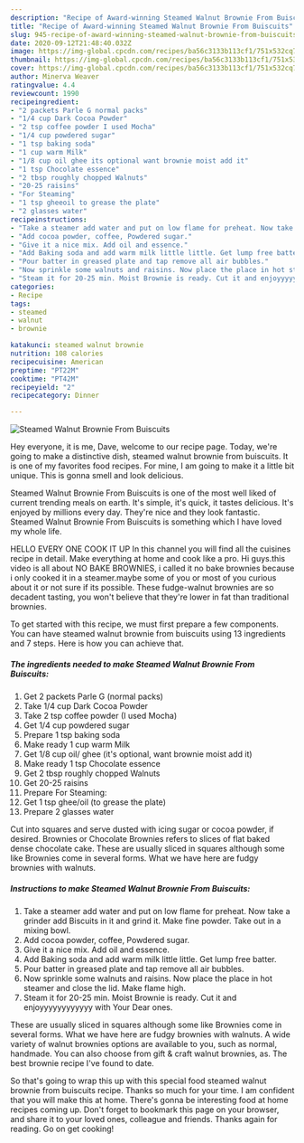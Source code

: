 ```yaml
---
description: "Recipe of Award-winning Steamed Walnut Brownie From Buiscuits"
title: "Recipe of Award-winning Steamed Walnut Brownie From Buiscuits"
slug: 945-recipe-of-award-winning-steamed-walnut-brownie-from-buiscuits
date: 2020-09-12T21:48:40.032Z
image: https://img-global.cpcdn.com/recipes/ba56c3133b113cf1/751x532cq70/steamed-walnut-brownie-from-buiscuits-recipe-main-photo.jpg
thumbnail: https://img-global.cpcdn.com/recipes/ba56c3133b113cf1/751x532cq70/steamed-walnut-brownie-from-buiscuits-recipe-main-photo.jpg
cover: https://img-global.cpcdn.com/recipes/ba56c3133b113cf1/751x532cq70/steamed-walnut-brownie-from-buiscuits-recipe-main-photo.jpg
author: Minerva Weaver
ratingvalue: 4.4
reviewcount: 1990
recipeingredient:
- "2 packets Parle G normal packs"
- "1/4 cup Dark Cocoa Powder"
- "2 tsp coffee powder I used Mocha"
- "1/4 cup powdered sugar"
- "1 tsp baking soda"
- "1 cup warm Milk"
- "1/8 cup oil ghee its optional want brownie moist add it"
- "1 tsp Chocolate essence"
- "2 tbsp roughly chopped Walnuts"
- "20-25 raisins"
- "For Steaming"
- "1 tsp gheeoil to grease the plate"
- "2 glasses water"
recipeinstructions:
- "Take a steamer add water and put on low flame for preheat. Now take a grinder add Biscuits in it and grind it. Make fine powder. Take out in a mixing bowl."
- "Add cocoa powder, coffee, Powdered sugar."
- "Give it a nice mix. Add oil and essence."
- "Add Baking soda and add warm milk little little. Get lump free batter."
- "Pour batter in greased plate and tap remove all air bubbles."
- "Now sprinkle some walnuts and raisins. Now place the place in hot steamer and close the lid. Make flame high."
- "Steam it for 20-25 min. Moist Brownie is ready. Cut it and enjoyyyyyyyyyyyy with Your Dear ones."
categories:
- Recipe
tags:
- steamed
- walnut
- brownie

katakunci: steamed walnut brownie 
nutrition: 108 calories
recipecuisine: American
preptime: "PT22M"
cooktime: "PT42M"
recipeyield: "2"
recipecategory: Dinner

---
```



![Steamed Walnut Brownie From Buiscuits](https://img-global.cpcdn.com/recipes/ba56c3133b113cf1/751x532cq70/steamed-walnut-brownie-from-buiscuits-recipe-main-photo.jpg)

Hey everyone, it is me, Dave, welcome to our recipe page. Today, we're going to make a distinctive dish, steamed walnut brownie from buiscuits. It is one of my favorites food recipes. For mine, I am going to make it a little bit unique. This is gonna smell and look delicious.

Steamed Walnut Brownie From Buiscuits is one of the most well liked of current trending meals on earth. It's simple, it's quick, it tastes delicious. It's enjoyed by millions every day. They're nice and they look fantastic. Steamed Walnut Brownie From Buiscuits is something which I have loved my whole life.

HELLO EVERY ONE COOK IT UP In this channel you will find all the cuisines recipe in detail. Make everything at home and cook like a pro. Hi guys.this video is all about NO BAKE BROWNIES, i called it no bake brownies because i only cooked it in a steamer.maybe some of you or most of you curious about it or not sure if its possible. These fudge-walnut brownies are so decadent tasting, you won&#39;t believe that they&#39;re lower in fat than traditional brownies.


To get started with this recipe, we must first prepare a few components. You can have steamed walnut brownie from buiscuits using 13 ingredients and 7 steps. Here is how you can achieve that.

<!--inarticleads1-->

##### The ingredients needed to make Steamed Walnut Brownie From Buiscuits:

1. Get 2 packets Parle G (normal packs)
1. Take 1/4 cup Dark Cocoa Powder
1. Take 2 tsp coffee powder (I used Mocha)
1. Get 1/4 cup powdered sugar
1. Prepare 1 tsp baking soda
1. Make ready 1 cup warm Milk
1. Get 1/8 cup oil/ ghee (it&#39;s optional, want brownie moist add it)
1. Make ready 1 tsp Chocolate essence
1. Get 2 tbsp roughly chopped Walnuts
1. Get 20-25 raisins
1. Prepare For Steaming:
1. Get 1 tsp ghee/oil (to grease the plate)
1. Prepare 2 glasses water


Cut into squares and serve dusted with icing sugar or cocoa powder, if desired. Brownies or Chocolate Brownies refers to slices of flat baked dense chocolate cake. These are usually sliced in squares although some like Brownies come in several forms. What we have here are fudgy brownies with walnuts. 

<!--inarticleads2-->

##### Instructions to make Steamed Walnut Brownie From Buiscuits:

1. Take a steamer add water and put on low flame for preheat. Now take a grinder add Biscuits in it and grind it. Make fine powder. Take out in a mixing bowl.
1. Add cocoa powder, coffee, Powdered sugar.
1. Give it a nice mix. Add oil and essence.
1. Add Baking soda and add warm milk little little. Get lump free batter.
1. Pour batter in greased plate and tap remove all air bubbles.
1. Now sprinkle some walnuts and raisins. Now place the place in hot steamer and close the lid. Make flame high.
1. Steam it for 20-25 min. Moist Brownie is ready. Cut it and enjoyyyyyyyyyyyy with Your Dear ones.


These are usually sliced in squares although some like Brownies come in several forms. What we have here are fudgy brownies with walnuts. A wide variety of walnut brownies options are available to you, such as normal, handmade. You can also choose from gift &amp; craft walnut brownies, as. The best brownie recipe I&#39;ve found to date. 

So that's going to wrap this up with this special food steamed walnut brownie from buiscuits recipe. Thanks so much for your time. I am confident that you will make this at home. There's gonna be interesting food at home recipes coming up. Don't forget to bookmark this page on your browser, and share it to your loved ones, colleague and friends. Thanks again for reading. Go on get cooking!
